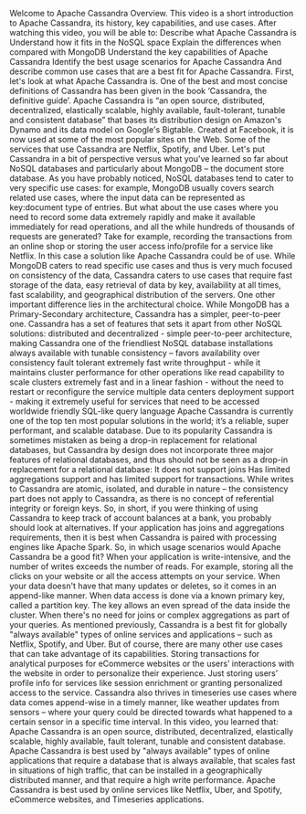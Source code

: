 Welcome to Apache Cassandra Overview.
This video is a short introduction to Apache Cassandra, its history, key capabilities,
and use cases.
After watching this video, you will be able to:
Describe what Apache Cassandra is Understand how it fits in the NoSQL space
Explain the differences when compared with MongoDB
Understand the key capabilities of Apache Cassandra
Identify the best usage scenarios for Apache Cassandra
And describe common use cases that are a best fit for Apache Cassandra.
First, let's look at what Apache Cassandra is.
One of the best and most concise definitions of Cassandra has been given in the book ‘Cassandra,
the definitive guide’.
Apache Cassandra is “an open source, distributed, decentralized, elastically scalable, highly
available, fault-tolerant, tunable and consistent database” that bases its distribution design
on Amazon's Dynamo and its data model on Google's Bigtable.
Created at Facebook, it is now used at some of the most popular sites on the Web.
Some of the services that use Cassandra are Netflix, Spotify, and Uber.
Let's put Cassandra in a bit of perspective versus what you've learned so far about NoSQL
databases and particularly about MongoDB – the document store database.
As you have probably noticed, NoSQL databases tend to cater to very specific use cases:
for example, MongoDB usually covers search related use cases, where the input data can
be represented as key:document type of entries.
But what about the use cases where you need to record some data extremely rapidly and
make it available immediately for read operations, and all the while hundreds of thousands of
requests are generated?
Take for example, recording the transactions from an online shop or storing the user access
info/profile for a service like Netflix.
In this case a solution like Apache Cassandra could be of use.
While MongoDB caters to read specific use cases and thus is very much focused on consistency
of the data, Cassandra caters to use cases that require fast storage of the data, easy
retrieval of data by key, availability at all times, fast scalability, and geographical
distribution of the servers.
One other important difference lies in the architectural choice.
While MongoDB has a Primary-Secondary architecture, Cassandra has a simpler, peer-to-peer one.
Cassandra has a set of features that sets it apart from other NoSQL solutions:
distributed and decentralized - simple peer-to-peer architecture, making Cassandra one of the
friendliest NoSQL database installations always available with tunable consistency
– favors availability over consistency fault tolerant
extremely fast write throughput - while it maintains cluster performance for other operations
like read capability to scale clusters extremely fast
and in a linear fashion - without the need to restart or reconfigure the service
multiple data centers deployment support - making it extremely useful for services that need
to be accessed worldwide friendly SQL-like query language
Apache Cassandra is currently one of the top ten most popular solutions in the world; it’s
a reliable, super performant, and scalable database.
Due to its popularity Cassandra is sometimes mistaken as being a drop-in replacement for
relational databases, but Cassandra by design does not incorporate three major features
of relational databases, and thus should not be seen as a drop-in replacement for a relational
database: It does not support joins Has limited aggregations support
and has limited support for transactions.
While writes to Cassandra are atomic, isolated, and durable in nature – the consistency
part does not apply to Cassandra, as there is no concept of referential integrity or
foreign keys.
So, in short, if you were thinking of using Cassandra to keep track of account balances
at a bank, you probably should look at alternatives.
If your application has joins and aggregations requirements, then it is best when Cassandra
is paired with processing engines like Apache Spark.
So, in which usage scenarios would Apache Cassandra be a good fit?
When your application is write-intensive, and the number of writes exceeds the number
of reads.
For example, storing all the clicks on your website or all the access attempts on your
service.
When your data doesn't have that many updates or deletes, so it comes in an append-like
manner.
When data access is done via a known primary key, called a partition key.
The key allows an even spread of the data inside the cluster.
When there's no need for joins or complex aggregations as part of your queries.
As mentioned previously, Cassandra is a best fit for globally "always available" types
of online services and applications – such as Netflix, Spotify, and Uber.
But of course, there are many other use cases that can take advantage of its capabilities.
Storing transactions for analytical purposes for eCommerce websites or the users’ interactions
with the website in order to personalize their experience.
Just storing users’ profile info for services like session enrichment or granting personalized
access to the service.
Cassandra also thrives in timeseries use cases where data comes append-wise in a timely manner,
like weather updates from sensors – where your query could be directed towards what
happened to a certain sensor in a specific time interval.
In this video, you learned that: Apache Cassandra is an open source, distributed,
decentralized, elastically scalable, highly available, fault tolerant, tunable and consistent
database.
Apache Cassandra is best used by "always available" types of online applications that require
a database that is always available, that scales fast in situations of high traffic,
that can be installed in a geographically distributed manner, and that require a high
write performance.
Apache Cassandra is best used by online services like Netflix, Uber, and Spotify, eCommerce
websites, and Timeseries applications.